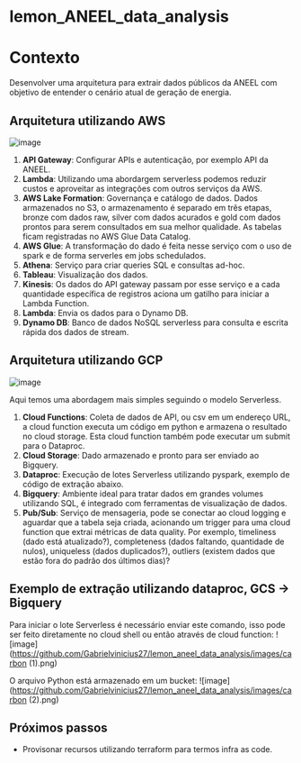 # lemon_ANEEL_data_analysis
# Contexto

Desenvolver uma arquitetura para extrair dados públicos da ANEEL com objetivo de entender o cenário atual de geração de energia.

## Arquitetura utilizando AWS

![image](https://github.com/Gabrielvinicius27/lemon_aneel_data_analysis/images/arquitatura_2.png)

1.	**API Gateway**: Configurar APIs e autenticação, por exemplo API da ANEEL.
2.	**Lambda**: Utilizando uma abordargem serverless podemos reduzir custos e aproveitar as integrações com outros serviços da AWS. 
3.	**AWS Lake Formation**: Governança e catálogo de dados. Dados armazenados no S3, o armazenamento é separado em três etapas, bronze com dados raw, silver com dados acurados e gold com dados prontos para serem consultados em sua melhor qualidade. As tabelas ficam registradas no AWS Glue Data Catalog. 
4.	**AWS Glue**: A transformação do dado é feita nesse serviço com o uso de spark e de forma serverles em jobs schedulados. 
5.	**Athena**: Serviço para criar queries SQL e consultas ad-hoc. 
6.	**Tableau**: Visualização dos dados. 
7.	**Kinesis**: Os dados do API gateway passam por esse serviço e a cada quantidade específica de registros aciona um gatilho para iniciar a Lambda Function. 
8.	**Lambda**: Envia os dados para o Dynamo DB. 
9.	**Dynamo DB**: Banco de dados NoSQL serverless para consulta e escrita rápida dos dados de stream.

## Arquitetura utilizando GCP

![image](https://github.com/Gabrielvinicius27/lemon_aneel_data_analysis/images/arquitatura_1.png)

Aqui temos uma abordagem mais simples seguindo o modelo Serverless.
 
1.	**Cloud Functions**: Coleta de dados de API, ou csv em um endereço URL, a cloud function executa um código em python e armazena o resultado no cloud storage. Esta cloud function também pode executar um submit para o Dataproc.
2.	**Cloud Storage**: Dado armazenado e pronto para ser enviado ao Bigquery.
3.	**Dataproc**: Execução de lotes Serverless utilizando pyspark, exemplo de código de extração abaixo.
4.	**Bigquery**: Ambiente ideal para tratar dados em grandes volumes utilizando SQL, é integrado com ferramentas de visualização de dados.
5.	**Pub/Sub**: Serviço de mensageria, pode se conectar ao cloud logging e aguardar que a tabela seja criada, acionando um trigger para uma cloud function que extrai métricas de data quality. Por exemplo, timeliness (dado está atualizado?), completeness (dados faltando, quantidade de nulos), uniqueless (dados duplicados?), outliers (existem dados que estão fora do padrão dos últimos dias)?

## Exemplo de extração utilizando dataproc, GCS -> Bigquery

Para iniciar o lote Serverless é necessário enviar este comando, isso pode ser feito diretamente no cloud shell ou então através de cloud function:
![image](https://github.com/Gabrielvinicius27/lemon_aneel_data_analysis/images/carbon (1).png)

O arquivo Python está armazenado em um bucket:
![image](https://github.com/Gabrielvinicius27/lemon_aneel_data_analysis/images/carbon (2).png)

## Próximos passos
* Provisonar recursos utilizando terraform para termos infra as code.



